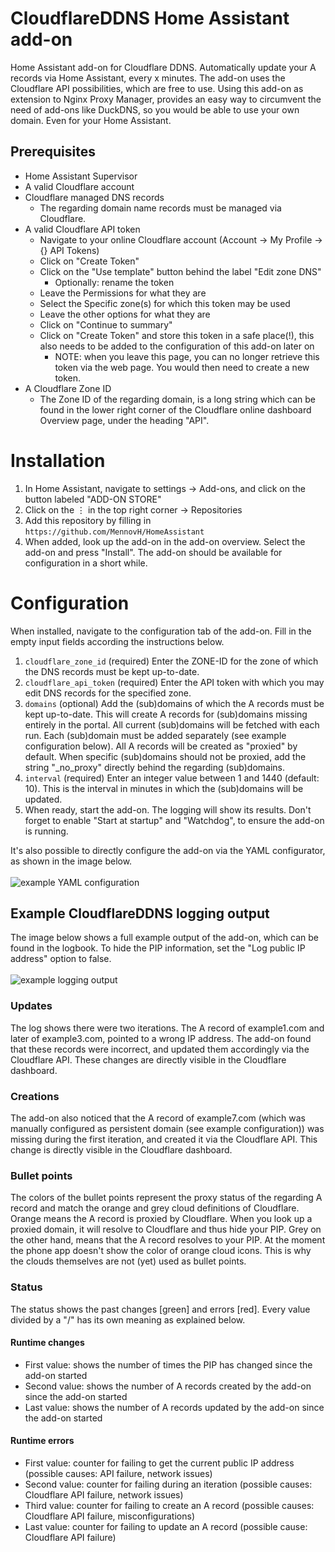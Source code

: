 # CloudflareDDNS Home Assistant add-on
Home Assistant add-on for Cloudflare DDNS.
Automatically update your A records via Home Assistant, every x minutes.
The add-on uses the Cloudflare API possibilities, which are free to use.
Using this add-on as extension to Nginx Proxy Manager, provides an easy way to circumvent the need of add-ons like DuckDNS, so you would be able to use your own domain. Even for your Home Assistant.

## Prerequisites
- Home Assistant Supervisor
- A valid Cloudflare account
- Cloudflare managed DNS records
  - The regarding domain name records must be managed via Cloudflare.
- A valid Cloudflare API token
  - Navigate to your online Cloudflare account (Account → My Profile → {} API Tokens)
  - Click on "Create Token"
  - Click on the "Use template" button behind the label "Edit zone DNS"
    - Optionally: rename the token
  - Leave the Permissions for what they are
  - Select the Specific zone(s) for which this token may be used
  - Leave the other options for what they are
  - Click on "Continue to summary"
  - Click on "Create Token" and store this token in a safe place(!), this also needs to be added to the configuration of this add-on later on
    - NOTE: when you leave this page, you can no longer retrieve this token via the web page. You would then need to create a new token.
- A Cloudflare Zone ID
  - The Zone ID of the regarding domain, is a long string which can be found in the lower right corner of the Cloudflare online dashboard Overview page, under the heading "API".

# Installation

1. In Home Assistant, navigate to settings → Add-ons, and click on the button labeled "ADD-ON STORE"
2. Click on the ⋮ in the top right corner → Repositories
3. Add this repository by filling in `https://github.com/MennovH/HomeAssistant`
4. When added, look up the add-on in the add-on overview. Select the add-on and press "Install". The add-on should be available for configuration in a short while.

# Configuration

When installed, navigate to the configuration tab of the add-on. Fill in the empty input fields according the instructions below.
1. `cloudflare_zone_id` (required) Enter the ZONE-ID for the zone of which the DNS records must be kept up-to-date.
2. `cloudflare_api_token` (required) Enter the API token with which you may edit DNS records for the specified zone.
3. `domains` (optional) Add the (sub)domains of which the A records must be kept up-to-date. This will create A records for (sub)domains missing entirely in the portal. All current (sub)domains will be fetched with each run. Each (sub)domain must be added separately (see example configuration below). All A records will be created as "proxied" by default. When specific (sub)domains should not be proxied, add the string "_no_proxy" directly behind the regarding (sub)domains.
4. `interval` (required) Enter an integer value between 1 and 1440 (default: 10). This is the interval in minutes in which the (sub)domains will be updated.
5. When ready, start the add-on. The logging will show its results. Don't forget to enable "Start at startup" and "Watchdog", to ensure the add-on is running.

It's also possible to directly configure the add-on via the YAML configurator, as shown in the image below.
<br></br>
![example YAML configuration][screenshot2]

## Example CloudflareDDNS logging output
The image below shows a full example output of the add-on, which can be found in the logbook. To hide the PIP information, set the "Log public IP address" option to false.
<br></br>
![example logging output][screenshot3]

### Updates
The log shows there were two iterations. The A record of example1.com and later of example3.com, pointed to a wrong IP address. The add-on found that these records were incorrect, and updated them accordingly via the Cloudflare API. These changes are directly visible in the Cloudflare dashboard.
### Creations
The add-on also noticed that the A record of example7.com (which was manually configured as persistent domain (see example configuration)) was missing during the first iteration, and created it via the Cloudflare API. This change is directly visible in the Cloudflare dashboard.
### Bullet points
The colors of the bullet points represent the proxy status of the regarding A record and match the orange and grey cloud definitions of Cloudflare. Orange means the A record is proxied by Cloudflare. When you look up a proxied domain, it will resolve to Cloudflare and thus hide your PIP. Grey on the other hand, means that the A record resolves to your PIP. At the moment the phone app doesn't show the color of orange cloud icons. This is why the clouds themselves are not (yet) used as bullet points.
### Status
The status shows the past changes [green] and errors [red]. Every value divided by a "/" has its own meaning as explained below.
#### Runtime changes
- First value: shows the number of times the PIP has changed since the add-on started
- Second value: shows the number of A records created by the add-on since the add-on started
- Last value: shows the number of A records updated by the add-on since the add-on started
#### Runtime errors
- First value: counter for failing to get the current public IP address (possible causes: API failure, network issues)
- Second value: counter for failing during an iteration (possible causes: Cloudflare API failure, network issues)
- Third value: counter for failing to create an A record (possible causes: Cloudflare API failure, misconfigurations)
- Last value: counter for failing to update an A record (possible cause: Cloudflare API failure)

[screenshot1]: https://raw.githubusercontent.com/MennovH/HomeAssistant/main/CloudflareDDNS/images/example_domain_list.png
[screenshot2]: https://raw.githubusercontent.com/MennovH/HomeAssistant/main/CloudflareDDNS/images/example_yaml.png
[screenshot3]: https://raw.githubusercontent.com/MennovH/HomeAssistant/main/CloudflareDDNS/images/example_log.png
